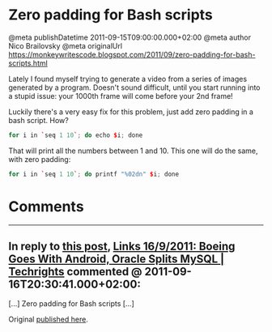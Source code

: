 # Zero padding for Bash scripts

@meta publishDatetime 2011-09-15T09:00:00.000+02:00
@meta author Nico Brailovsky
@meta originalUrl https://monkeywritescode.blogspot.com/2011/09/zero-padding-for-bash-scripts.html

Lately I found myself trying to generate a video from a series of images generated by a program. Doesn't sound difficult, until you start running into a stupid issue: your 1000th frame will come before your 2nd frame!

Luckily there's a very easy fix for this problem, just add zero padding in a bash script. How?

```c++
for i in `seq 1 10`; do echo $i; done
```

That will print all the numbers between 1 and 10. This one will do the same, with zero padding:

```c++
for i in `seq 1 10`; do printf "%02dn" $i; done
```


# Comments

---
## In reply to [this post](), [Links 16/9/2011: Boeing Goes With Android, Oracle Splits MySQL | Techrights](http://techrights.org/2011/09/16/boeing-goes-with-android/) commented @ 2011-09-16T20:30:41.000+02:00:

[...] Zero padding for Bash scripts [...]

Original [published here](/blog_md/2011/0915_ZeropaddingforBashscripts.md).
